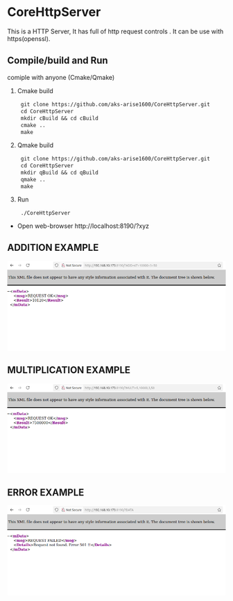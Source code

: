 # CoreHttpServer 
This is a HTTP Server, It has full of http request controls . It can be use with https(openssl).


## Compile/build and Run

comiple with anyone (Cmake/Qmake)

1. Cmake build

		git clone https://github.com/aks-arise1600/CoreHttpServer.git
		cd CoreHttpServer
		mkdir cBuild && cd cBuild
		cmake ..
		make

2. Qmake build

		git clone https://github.com/aks-arise1600/CoreHttpServer.git
		cd CoreHttpServer
		mkdir qBuild && cd qBuild
		qmake ..
		make
		
3. Run

		./CoreHttpServer
		
* Open web-browser http://localhost:8190/?xyz

## ADDITION EXAMPLE

![alt text](https://github.com/aks-arise1600/CoreHttpServer/blob/main/docs/Screenshots/Screenshot001.png?raw=true)

## MULTIPLICATION EXAMPLE

![alt text](https://github.com/aks-arise1600/CoreHttpServer/blob/main/docs/Screenshots/Screenshot002.png?raw=true)

## ERROR EXAMPLE

![alt text](https://github.com/aks-arise1600/CoreHttpServer/blob/main/docs/Screenshots/Screenshot003.png?raw=true)



